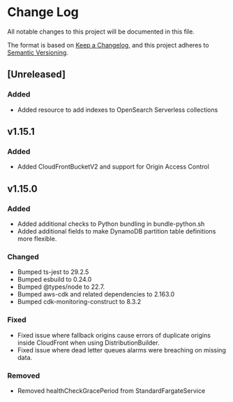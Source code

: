 # Change Log

All notable changes to this project will be documented in this file.

The format is based on [Keep a Changelog](https://keepachangelog.com/en/1.1.0/),
and this project adheres to [Semantic Versioning](https://semver.org/spec/v2.0.0.html).

## [Unreleased]

### Added

-   Added resource to add indexes to OpenSearch Serverless collections

## v1.15.1

### Added

-   Added CloudFrontBucketV2 and support for Origin Access Control

## v1.15.0

### Added

-   Added additional checks to Python bundling in bundle-python.sh
-   Added additional fields to make DynamoDB partition table definitions more flexible.

### Changed

-   Bumped ts-jest to 29.2.5
-   Bumped esbuild to 0.24.0
-   Bumped @types/node to 22.7.
-   Bumped aws-cdk and related dependencies to 2.163.0
-   Bumped cdk-monitoring-construct to 8.3.2

### Fixed

-   Fixed issue where fallback origins cause errors of duplicate origins inside CloudFront when using DistributionBuilder.
-   Fixed issue where dead letter queues alarms were breaching on missing data.

### Removed

-   Removed healthCheckGracePeriod from StandardFargateService
